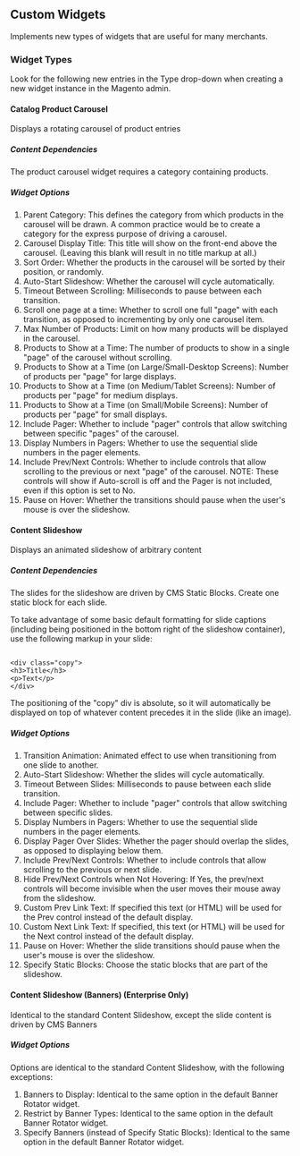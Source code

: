 ## Custom Widgets

Implements new types of widgets that are useful for many merchants.

### Widget Types

Look for the following new entries in the Type drop-down when creating a new widget instance in the Magento admin.

#### Catalog Product Carousel

Displays a rotating carousel of product entries

##### Content Dependencies

The product carousel widget requires a category containing products.

##### Widget Options

1. Parent Category: This defines the category from which products in the carousel will be drawn. A common practice would be to create a category for the express purpose of driving a carousel.
2. Carousel Display Title: This title will show on the front-end above the carousel.  (Leaving this blank will result in no title markup at all.)
3. Sort Order: Whether the products in the carousel will be sorted by their position, or randomly.
4. Auto-Start Slideshow: Whether the carousel will cycle automatically.
5. Timeout Between Scrolling: Milliseconds to pause between each transition.
6. Scroll one page at a time: Whether to scroll one full "page" with each transition, as opposed to incrementing by only one carousel item.
7. Max Number of Products: Limit on how many products will be displayed in the carousel.
8. Products to Show at a Time: The number of products to show in a single "page" of the carousel without scrolling.
9. Products to Show at a Time (on Large/Small-Desktop Screens): Number of products per "page" for large displays.
10. Products to Show at a Time (on Medium/Tablet Screens): Number of products per "page" for medium displays.
11. Products to Show at a Time (on Small/Mobile Screens): Number of products per "page" for small displays.
12. Include Pager: Whether to include "pager" controls that allow switching between specific "pages" of the carousel.
13. Display Numbers in Pagers: Whether to use the sequential slide numbers in the pager elements.
14. Include Prev/Next Controls: Whether to include controls that allow scrolling to the previous or next "page" of the carousel. NOTE: These controls will show if Auto-scroll is off and the Pager is not included, even if this option is set to No.
15. Pause on Hover: Whether the transitions should pause when the user's mouse is over the slideshow.

#### Content Slideshow

Displays an animated slideshow of arbitrary content

##### Content Dependencies

The slides for the slideshow are driven by CMS Static Blocks. Create one static block for each slide.

To take advantage of some basic default formatting for slide captions (including being positioned in the bottom right of the slideshow container),
use the following markup in your slide:

<code>
&lt;div class="copy"&gt;
&lt;h3&gt;Title&lt;/h3&gt;
&lt;p&gt;Text&lt;/p&gt;
&lt;/div&gt;
</code>

The positioning of the "copy" div is absolute, so it will automatically be displayed on top of whatever content precedes it in the slide (like an image).

##### Widget Options

1. Transition Animation: Animated effect to use when transitioning from one slide to another.
2. Auto-Start Slideshow: Whether the slides will cycle automatically.
3. Timeout Between Slides: Milliseconds to pause between each slide transition.
4. Include Pager: Whether to include "pager" controls that allow switching between specific slides.
5. Display Numbers in Pagers: Whether to use the sequential slide numbers in the pager elements.
6. Display Pager Over Slides: Whether the pager should overlap the slides, as opposed to displaying below them.
7. Include Prev/Next Controls: Whether to include controls that allow scrolling to the previous or next slide.
8. Hide Prev/Next Controls when Not Hovering: If Yes, the prev/next controls will become invisible when the user moves their mouse away from the slideshow.
9. Custom Prev Link Text: If specified this text (or HTML) will be used for the Prev control instead of the default display.
10. Custom Next Link Text: If specified, this text (or HTML) will be used for the Next control instead of the default display.
10. Pause on Hover: Whether the slide transitions should pause when the user's mouse is over the slideshow.
11. Specify Static Blocks: Choose the static blocks that are part of the slideshow.

#### Content Slideshow (Banners) (Enterprise Only)

Identical to the standard Content Slideshow, except the slide content is driven by CMS Banners

##### Widget Options

Options are identical to the standard Content Slideshow, with the following exceptions:

1. Banners to Display: Identical to the same option in the default Banner Rotator widget.
2. Restrict by Banner Types: Identical to the same option in the default Banner Rotator widget.
3. Specify Banners (instead of Specify Static Blocks): Identical to the same option in the default Banner Rotator widget.